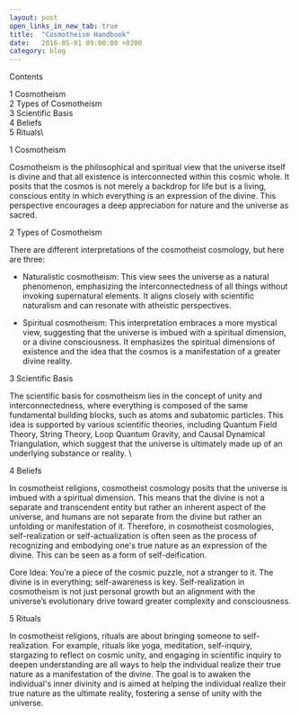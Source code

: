 ```yaml
---
layout: post
open_links_in_new_tab: true
title:  "Cosmotheism Handbook"
date:   2016-05-01 09:00:00 +0200
category: blog
---
```

Contents

1 Cosmotheism\
2 Types of Cosmotheism \
3 Scientific Basis \
4 Beliefs \
5 Rituals\

1 Cosmotheism

Cosmotheism is the philosophical and spiritual view that the universe itself is divine and that all existence is interconnected within this cosmic whole. It posits that the cosmos is not merely a backdrop for life but is a living, conscious entity in which everything is an expression of the divine. This perspective encourages a deep appreciation for nature and the universe as sacred.

2 Types of Cosmotheism

There are different interpretations of the cosmotheist cosmology, but here are three:

-   Naturalistic cosmotheism: This view sees the universe as a natural phenomenon, emphasizing the interconnectedness of all things without invoking supernatural elements. It aligns closely with scientific naturalism and can resonate with atheistic perspectives. 
  
-   Spiritual cosmotheism: This interpretation embraces a more mystical view, suggesting that the universe is imbued with a spiritual dimension, or a divine consciousness. It emphasizes the spiritual dimensions of existence and the idea that the cosmos is a manifestation of a greater divine reality.

3 Scientific Basis

The scientific basis for cosmotheism lies in the concept of unity and interconnectedness, where everything is composed of the same fundamental building blocks, such as atoms and subatomic particles. This idea is supported by various scientific theories, including Quantum Field Theory, String Theory, Loop Quantum Gravity, and Causal Dynamical Triangulation, which suggest that the universe is ultimately made up of an underlying substance or reality. \

4 Beliefs

In cosmotheist religions, cosmotheist cosmology posits that the universe is imbued with a spiritual dimension. This means that the divine is not a separate and transcendent entity but rather an inherent aspect of the universe, and humans are not separate from the divine but rather an unfolding or manifestation of it. Therefore, in cosmotheist cosmologies, self-realization or self-actualization is often seen as the process of recognizing and embodying one's true nature as an expression of the divine. This can be seen as a form of self-deification.

Core Idea: You’re a piece of the cosmic puzzle, not a stranger to it. The divine is in everything; self-awareness is key. Self-realization in cosmotheism is not just personal growth but an alignment with the universe’s evolutionary drive toward greater complexity and consciousness.

5 Rituals

In cosmotheist religions, rituals are about bringing someone to self-realization. For example, rituals like yoga, meditation, self-inquiry, stargazing to reflect on cosmic unity, and engaging in scientific inquiry to deepen understanding are all ways to help the individual realize their true nature as a manifestation of the divine. The goal is to awaken the individual's inner divinity and is aimed at helping the individual realize their true nature as the ultimate reality, fostering a sense of unity with the universe.
